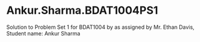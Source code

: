 # Ankur.Sharma.BDAT1004PS1
Solution to Problem Set 1 for BDAT1004 by as assigned by Mr. Ethan Davis, Student name: Ankur Sharma
